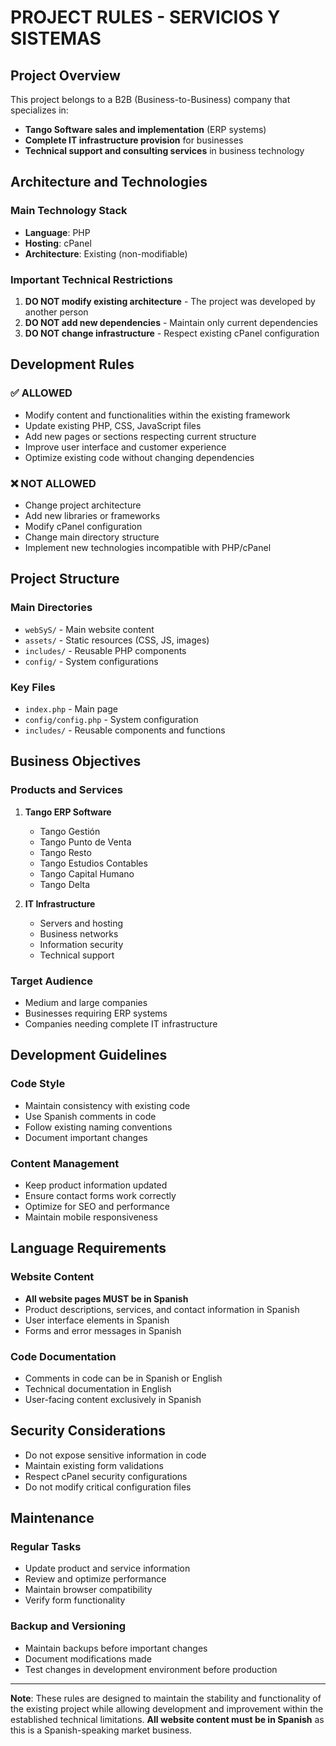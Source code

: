 # PROJECT RULES - SERVICIOS Y SISTEMAS

## Project Overview

This project belongs to a B2B (Business-to-Business) company that specializes in:
- **Tango Software sales and implementation** (ERP systems)
- **Complete IT infrastructure provision** for businesses
- **Technical support and consulting services** in business technology

## Architecture and Technologies

### Main Technology Stack
- **Language**: PHP
- **Hosting**: cPanel
- **Architecture**: Existing (non-modifiable)

### Important Technical Restrictions
1. **DO NOT modify existing architecture** - The project was developed by another person
2. **DO NOT add new dependencies** - Maintain only current dependencies
3. **DO NOT change infrastructure** - Respect existing cPanel configuration

## Development Rules

### ✅ ALLOWED
- Modify content and functionalities within the existing framework
- Update existing PHP, CSS, JavaScript files
- Add new pages or sections respecting current structure
- Improve user interface and customer experience
- Optimize existing code without changing dependencies

### ❌ NOT ALLOWED
- Change project architecture
- Add new libraries or frameworks
- Modify cPanel configuration
- Change main directory structure
- Implement new technologies incompatible with PHP/cPanel

## Project Structure

### Main Directories
- `webSyS/` - Main website content
- `assets/` - Static resources (CSS, JS, images)
- `includes/` - Reusable PHP components
- `config/` - System configurations

### Key Files
- `index.php` - Main page
- `config/config.php` - System configuration
- `includes/` - Reusable components and functions

## Business Objectives

### Products and Services
1. **Tango ERP Software**
   - Tango Gestión
   - Tango Punto de Venta
   - Tango Resto
   - Tango Estudios Contables
   - Tango Capital Humano
   - Tango Delta

2. **IT Infrastructure**
   - Servers and hosting
   - Business networks
   - Information security
   - Technical support

### Target Audience
- Medium and large companies
- Businesses requiring ERP systems
- Companies needing complete IT infrastructure

## Development Guidelines

### Code Style
- Maintain consistency with existing code
- Use Spanish comments in code
- Follow existing naming conventions
- Document important changes

### Content Management
- Keep product information updated
- Ensure contact forms work correctly
- Optimize for SEO and performance
- Maintain mobile responsiveness

## Language Requirements

### Website Content
- **All website pages MUST be in Spanish**
- Product descriptions, services, and contact information in Spanish
- User interface elements in Spanish
- Forms and error messages in Spanish

### Code Documentation
- Comments in code can be in Spanish or English
- Technical documentation in English
- User-facing content exclusively in Spanish

## Security Considerations

- Do not expose sensitive information in code
- Maintain existing form validations
- Respect cPanel security configurations
- Do not modify critical configuration files

## Maintenance

### Regular Tasks
- Update product and service information
- Review and optimize performance
- Maintain browser compatibility
- Verify form functionality

### Backup and Versioning
- Maintain backups before important changes
- Document modifications made
- Test changes in development environment before production

---

**Note**: These rules are designed to maintain the stability and functionality of the existing project while allowing development and improvement within the established technical limitations. **All website content must be in Spanish** as this is a Spanish-speaking market business.
